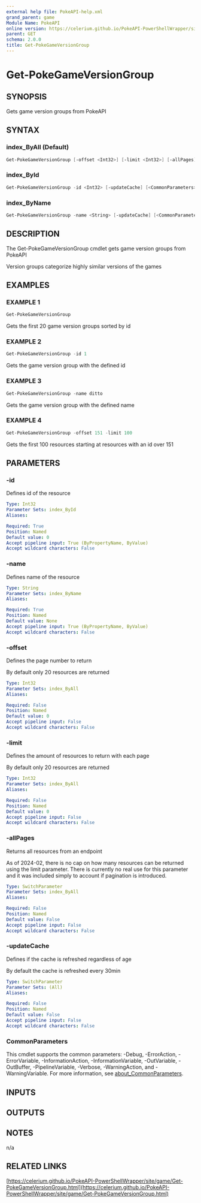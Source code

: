 ```yaml
---
external help file: PokeAPI-help.xml
grand_parent: game
Module Name: PokeAPI
online version: https://celerium.github.io/PokeAPI-PowerShellWrapper/site/game/Get-PokeGameVersionGroup.html
parent: GET
schema: 2.0.0
title: Get-PokeGameVersionGroup
---
```


# Get-PokeGameVersionGroup

## SYNOPSIS
Gets game version groups from PokeAPI

## SYNTAX

### index_ByAll (Default)
```powershell
Get-PokeGameVersionGroup [-offset <Int32>] [-limit <Int32>] [-allPages] [-updateCache] [<CommonParameters>]
```

### index_ById
```powershell
Get-PokeGameVersionGroup -id <Int32> [-updateCache] [<CommonParameters>]
```

### index_ByName
```powershell
Get-PokeGameVersionGroup -name <String> [-updateCache] [<CommonParameters>]
```

## DESCRIPTION
The Get-PokeGameVersionGroup cmdlet gets game version groups
from PokeAPI

Version groups categorize highly similar versions of the games

## EXAMPLES

### EXAMPLE 1
```powershell
Get-PokeGameVersionGroup
```

Gets the first 20 game version groups sorted by id

### EXAMPLE 2
```powershell
Get-PokeGameVersionGroup -id 1
```

Gets the game version group with the defined id

### EXAMPLE 3
```powershell
Get-PokeGameVersionGroup -name ditto
```

Gets the game version group with the defined name

### EXAMPLE 4
```powershell
Get-PokeGameVersionGroup -offset 151 -limit 100
```

Gets the first 100 resources starting at resources with
an id over 151

## PARAMETERS

### -id
Defines id of the resource

```yaml
Type: Int32
Parameter Sets: index_ById
Aliases:

Required: True
Position: Named
Default value: 0
Accept pipeline input: True (ByPropertyName, ByValue)
Accept wildcard characters: False
```

### -name
Defines name of the resource

```yaml
Type: String
Parameter Sets: index_ByName
Aliases:

Required: True
Position: Named
Default value: None
Accept pipeline input: True (ByPropertyName, ByValue)
Accept wildcard characters: False
```

### -offset
Defines the page number to return

By default only 20 resources are returned

```yaml
Type: Int32
Parameter Sets: index_ByAll
Aliases:

Required: False
Position: Named
Default value: 0
Accept pipeline input: False
Accept wildcard characters: False
```

### -limit
Defines the amount of resources to return with each page

By default only 20 resources are returned

```yaml
Type: Int32
Parameter Sets: index_ByAll
Aliases:

Required: False
Position: Named
Default value: 0
Accept pipeline input: False
Accept wildcard characters: False
```

### -allPages
Returns all resources from an endpoint

As of 2024-02, there is no cap on how many resources can be
returned using the limit parameter.
There is currently no real
use for this parameter and it was included simply to account if
pagination is introduced.

```yaml
Type: SwitchParameter
Parameter Sets: index_ByAll
Aliases:

Required: False
Position: Named
Default value: False
Accept pipeline input: False
Accept wildcard characters: False
```

### -updateCache
Defines if the cache is refreshed regardless of age

By default the cache is refreshed every 30min

```yaml
Type: SwitchParameter
Parameter Sets: (All)
Aliases:

Required: False
Position: Named
Default value: False
Accept pipeline input: False
Accept wildcard characters: False
```

### CommonParameters
This cmdlet supports the common parameters: -Debug, -ErrorAction, -ErrorVariable, -InformationAction, -InformationVariable, -OutVariable, -OutBuffer, -PipelineVariable, -Verbose, -WarningAction, and -WarningVariable. For more information, see [about_CommonParameters](http://go.microsoft.com/fwlink/?LinkID=113216).

## INPUTS

## OUTPUTS

## NOTES
n/a

## RELATED LINKS

[https://celerium.github.io/PokeAPI-PowerShellWrapper/site/game/Get-PokeGameVersionGroup.html](https://celerium.github.io/PokeAPI-PowerShellWrapper/site/game/Get-PokeGameVersionGroup.html)


